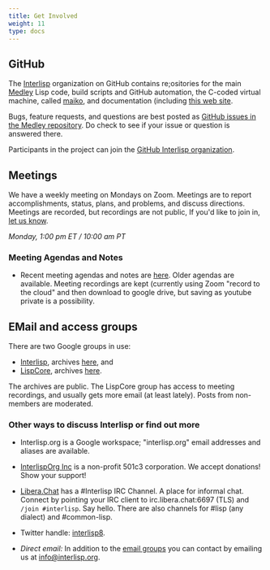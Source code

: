```yaml
---
title: Get Involved
weight: 11
type: docs
---
```

## GitHub

The [Interlisp](https://github.com/Interlisp) organization on GitHub contains re;ositories for the main [Medley](https://github.com/Interlisp/medley) Lisp code, build scripts and GitHub automation, the C-coded virtual machine, called [maiko](https://github.com/Interlisp/maiko), and documentation (including [this web site](https://github.com/Interlisp/Interlisp.github.io). 

Bugs, feature requests, and questions are best posted as [GitHub issues in the Medley repository](https://github.com/Interlisp/medley/issues). Do check to see if your issue or question is answered there.

Participants in the project can join the [GitHub Interlisp organization](https://github.com/orgs/Interlisp/people).

## Meetings

We have a weekly meeting on Mondays on Zoom. Meetings are to report accomplishments, status, plans, and problems, and discuss directions. Meetings are recorded, but recordings are not public, If you'd like to join in, [let us know](mailto:info@interlisp.org).

_Monday, 1:00 pm ET / 10:00 am PT_ 

### Meeting Agendas and Notes

* Recent meeting agendas and notes are [here](https://docs.google.com/document/d/1NxCzo6xr7W7VmyeXNeAjeEMx98n-yn27YsHvDFjfQvQ/). Older agendas are available.
Meeting recordings are kept (currently using Zoom "record to the cloud" and then download to google drive, but saving as youtube private is a possibility.

## EMail and access groups

There are two Google groups in use: 

* [Interlisp](mailto:interlisp@googlegroups.com), archives [here](https://groups.google.com/u/1/g/interlisp), and 
* [LispCore](mailto:lispcore@googlegroups.com), archives [here](https://groups.google.com/u/1/g/lispcore). 

The archives are public. The LispCore group has access to meeting recordings, and usually gets more email (at least lately). Posts from non-members are moderated.

### Other ways to discuss Interlisp or find out more

* Interlisp.org is a Google workspace; "interlisp.org" email addresses and aliases are available.

* [InterlispOrg Inc](../partners/interlisporg-inc/) is a non-profit 501c3 corporation. We accept donations! Show your support!

* [Libera.Chat](https://libera.chat) has a #Interlisp IRC Channel. A place for informal chat. Connect by pointing your IRC client to irc.libera.chat:6697 (TLS) and `/join #interlisp`. Say hello. There are also channels for #lisp (any dialect) and #common-lisp.

* Twitter handle: [interlisp8](https://twitter.com/interlisp8). 

* *Direct email:* In addition to the [email groups](#email-and-access-groups) you can contact by emailing us at [info@interlisp.org](mailto:info@interlisp.org).


